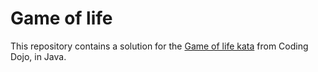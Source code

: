 # Game of life
This repository contains a solution for the
[Game of life kata](https://codingdojo.org/kata/GameOfLife/)
from Coding Dojo, in Java.
